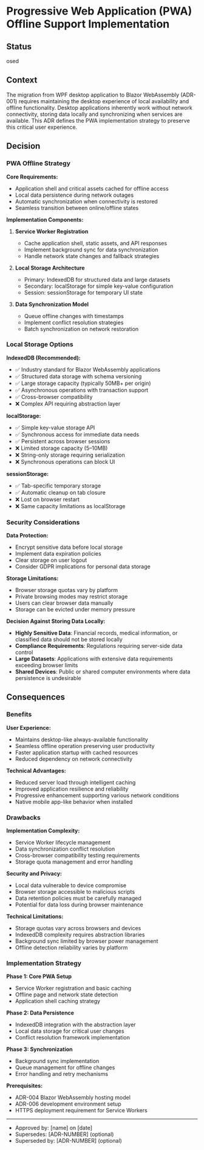 # Progressive Web Application (PWA) Offline Support Implementation

## Status

osed

## Context

The migration from WPF desktop application to Blazor WebAssembly (ADR-001) requires maintaining the desktop experience of local availability and offline functionality. Desktop applications inherently work without network connectivity, storing data locally and synchronizing when services are available. This ADR defines the PWA implementation strategy to preserve this critical user experience.

## Decision

### PWA Offline Strategy

**Core Requirements:**
- Application shell and critical assets cached for offline access
- Local data persistence during network outages
- Automatic synchronization when connectivity is restored
- Seamless transition between online/offline states

**Implementation Components:**

1. **Service Worker Registration**
   - Cache application shell, static assets, and API responses
   - Implement background sync for data synchronization
   - Handle network state changes and fallback strategies

2. **Local Storage Architecture**
   - Primary: IndexedDB for structured data and large datasets
   - Secondary: localStorage for simple key-value configuration
   - Session: sessionStorage for temporary UI state

3. **Data Synchronization Model**
   - Queue offline changes with timestamps
   - Implement conflict resolution strategies
   - Batch synchronization on network restoration

### Local Storage Options

**IndexedDB (Recommended):**
- ✅ Industry standard for Blazor WebAssembly applications
- ✅ Structured data storage with schema versioning
- ✅ Large storage capacity (typically 50MB+ per origin)
- ✅ Asynchronous operations with transaction support
- ✅ Cross-browser compatibility
- ❌ Complex API requiring abstraction layer

**localStorage:**
- ✅ Simple key-value storage API
- ✅ Synchronous access for immediate data needs
- ✅ Persistent across browser sessions
- ❌ Limited storage capacity (5–10MB)
- ❌ String-only storage requiring serialization
- ❌ Synchronous operations can block UI

**sessionStorage:**
- ✅ Tab-specific temporary storage
- ✅ Automatic cleanup on tab closure
- ❌ Lost on browser restart
- ❌ Same capacity limitations as localStorage

### Security Considerations

**Data Protection:**
- Encrypt sensitive data before local storage
- Implement data expiration policies
- Clear storage on user logout
- Consider GDPR implications for personal data storage

**Storage Limitations:**
- Browser storage quotas vary by platform
- Private browsing modes may restrict storage
- Users can clear browser data manually
- Storage can be evicted under memory pressure

**Decision Against Storing Data Locally:**
- **Highly Sensitive Data**: Financial records, medical information, or classified data should not be stored locally
- **Compliance Requirements**: Regulations requiring server-side data control
- **Large Datasets**: Applications with extensive data requirements exceeding browser limits
- **Shared Devices**: Public or shared computer environments where data persistence is undesirable

## Consequences

### Benefits

**User Experience:**
- Maintains desktop-like always-available functionality
- Seamless offline operation preserving user productivity
- Faster application startup with cached resources
- Reduced dependency on network connectivity

**Technical Advantages:**
- Reduced server load through intelligent caching
- Improved application resilience and reliability
- Progressive enhancement supporting various network conditions
- Native mobile app-like behavior when installed

### Drawbacks

**Implementation Complexity:**
- Service Worker lifecycle management
- Data synchronization conflict resolution
- Cross-browser compatibility testing requirements
- Storage quota management and error handling

**Security and Privacy:**
- Local data vulnerable to device compromise
- Browser storage accessible to malicious scripts
- Data retention policies must be carefully managed
- Potential for data loss during browser maintenance

**Technical Limitations:**
- Storage quotas vary across browsers and devices
- IndexedDB complexity requires abstraction libraries
- Background sync limited by browser power management
- Offline detection reliability varies by platform

### Implementation Strategy

**Phase 1: Core PWA Setup**
- Service Worker registration and basic caching
- Offline page and network state detection
- Application shell caching strategy

**Phase 2: Data Persistence**
- IndexedDB integration with the abstraction layer
- Local data storage for critical user changes
- Conflict resolution framework implementation

**Phase 3: Synchronization**
- Background sync implementation
- Queue management for offline changes
- Error handling and retry mechanisms

**Prerequisites:**
- ADR-004 Blazor WebAssembly hosting model
- ADR-006 development environment setup
- HTTPS deployment requirement for Service Workers

---

* Approved by: [name] on [date]
* Supersedes: [ADR-NUMBER] (optional)
* Superseded by: [ADR-NUMBER] (optional)
